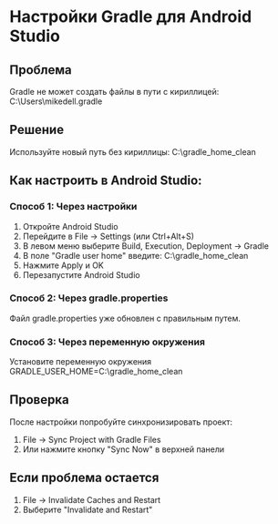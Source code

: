# Настройки Gradle для Android Studio

## Проблема
Gradle не может создать файлы в пути с кириллицей: C:\Users\mikedell\.gradle

## Решение
Используйте новый путь без кириллицы: C:\gradle_home_clean

## Как настроить в Android Studio:

### Способ 1: Через настройки
1. Откройте Android Studio
2. Перейдите в File -> Settings (или Ctrl+Alt+S)
3. В левом меню выберите Build, Execution, Deployment -> Gradle
4. В поле "Gradle user home" введите: C:\gradle_home_clean
5. Нажмите Apply и OK
6. Перезапустите Android Studio

### Способ 2: Через gradle.properties
Файл gradle.properties уже обновлен с правильным путем.

### Способ 3: Через переменную окружения
Установите переменную окружения GRADLE_USER_HOME=C:\gradle_home_clean

## Проверка
После настройки попробуйте синхронизировать проект:
1. File -> Sync Project with Gradle Files
2. Или нажмите кнопку "Sync Now" в верхней панели

## Если проблема остается
1. File -> Invalidate Caches and Restart
2. Выберите "Invalidate and Restart"
